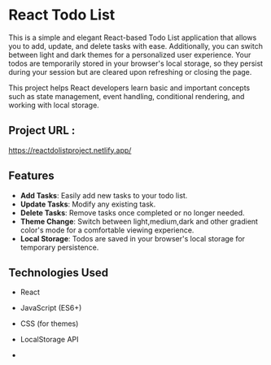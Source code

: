 # React Todo List

This is a simple and elegant React-based Todo List application that allows you to add, update, and delete tasks with ease. Additionally, you can switch between light and dark themes for a personalized user experience. Your todos are temporarily stored in your browser's local storage, so they persist during your session but are cleared upon refreshing or closing the page.

This project helps React developers learn basic and important concepts such as state management, event handling, conditional rendering, and working with local storage.

## Project URL : 
<a href="https://reactdolistproject.netlify.app">https://reactdolistproject.netlify.app/</a>
## Features

- **Add Tasks**: Easily add new tasks to your todo list.
- **Update Tasks**: Modify any existing task.
- **Delete Tasks**: Remove tasks once completed or no longer needed.
- **Theme Change**: Switch between light,medium,dark and other gradient color's mode for a comfortable viewing experience.
- **Local Storage**: Todos are saved in your browser's local storage for temporary persistence.

## Technologies Used

- React
- JavaScript (ES6+)
- CSS (for themes)
- LocalStorage API

- 
